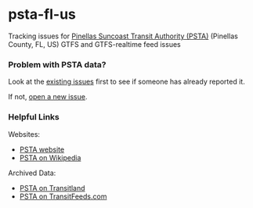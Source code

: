 # psta-fl-us

Tracking issues for [Pinellas Suncoast Transit Authority (PSTA)](http://psta.net/) (Pinellas County, FL, US) GTFS and GTFS-realtime feed issues

### Problem with PSTA data?

Look at the [existing issues](https://github.com/General-Transit-Feed-Specification/psta-fl-us/issues) first to see if someone has already reported it.

If not, [open a new issue](https://github.com/General-Transit-Feed-Specification/psta-fl-us/issues/new).

### Helpful Links

Websites:
* [PSTA website](http://psta.net/)
* [PSTA on Wikipedia](https://en.wikipedia.org/wiki/Pinellas_Suncoast_Transit_Authority)

Archived Data:
* [PSTA on Transitland](https://transit.land/feed-registry/?name=Pinellas%20Suncoast%20Transit%20Authority)
* [PSTA on TransitFeeds.com](http://transitfeeds.com/p/psta)
